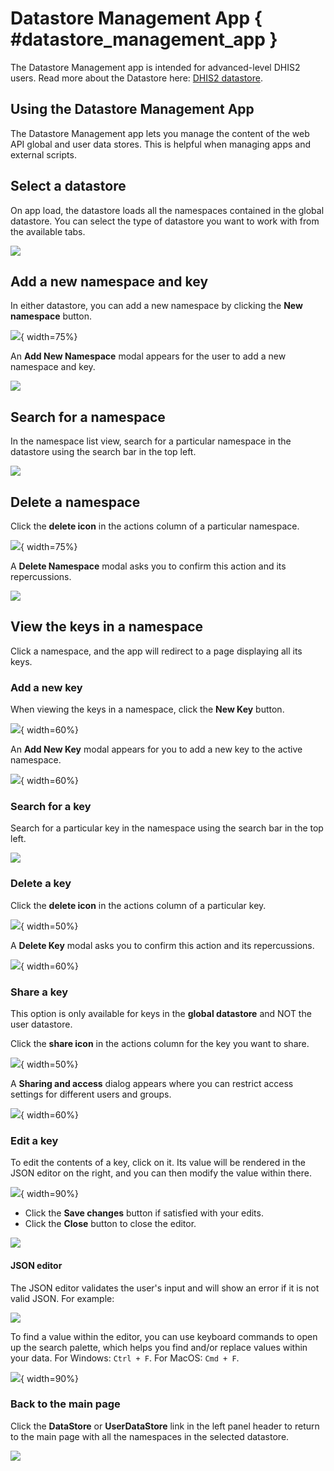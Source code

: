 # Datastore Management App  { #datastore_management_app } 

The Datastore Management app is intended for advanced-level DHIS2 users. Read more about the Datastore here: [DHIS2 datastore](https://docs.dhis2.org/en/develop/using-the-api/dhis-core-version-master/data-store.html).

## Using the Datastore Management App
The Datastore Management app lets you manage the content of the web API global and user data stores. This is helpful when managing apps and external scripts. 

## Select a datastore
On app load, the datastore loads all the namespaces contained in the global datastore. You can select the type of datastore you want to work with from the available tabs.

![](resources/images/datastore_management/datastore_tabs.png)

## Add a new namespace and key
In either datastore, you can add a new namespace by clicking the **New namespace** button. 

![](resources/images/datastore_management/new_namespace_button.png){ width=75%}

An **Add New Namespace** modal appears for the user to add a new namespace and key.

![](resources/images/datastore_management/new_namespace_modal.png)

## Search for a namespace
In the namespace list view, search for a particular namespace in the datastore using the search bar in the top left.

![](resources/images/datastore_management/search_namespaces.png)

## Delete a namespace
Click the **delete icon** in the actions column of a particular namespace.

![](resources/images/datastore_management/delete_namespace_icon.png){ width=75%}

A **Delete Namespace** modal asks you to confirm this action and its repercussions.

![](resources/images/datastore_management/delete_namespace_modal.png)

## View the keys in a namespace
Click a namespace, and the app will redirect to a page displaying all its keys.  

### Add a new key
When viewing the keys in a namespace, click the **New Key** button.

![](resources/images/datastore_management/new_key_button.png){ width=60%}

An **Add New Key** modal appears for you to add a new key to the active namespace.

![](resources/images/datastore_management/new_key_modal.png){ width=60%}

### Search for a key
Search for a particular key in the namespace using the search bar in the top left.

![](resources/images/datastore_management/search_keys.png)

### Delete a key
Click the **delete icon** in the actions column of a particular key.

![](resources/images/datastore_management/delete_key_icon.png){ width=50%}

A **Delete Key** modal asks you to confirm this action and its repercussions.

![](resources/images/datastore_management/delete_key_modal.png){ width=60%}

### Share a key
This option is only available for keys in the **global datastore** and NOT the user datastore.

Click the **share icon** in the actions column for the key you want to share.

![](resources/images/datastore_management/share_icon.png){ width=50%}

A **Sharing and access** dialog appears where you can restrict access settings for different users and groups.

![](resources/images/datastore_management/sharing_dialog.png){ width=60%}

### Edit a key
To edit the contents of a key, click on it. Its value will be rendered in the JSON editor on the right, and you can then modify the value within there.

![](resources/images/datastore_management/edit_page.png){ width=90%}

- Click the **Save changes** button if satisfied with your edits.
- Click the **Close** button to close the editor.

![](resources/images/datastore_management/editor_buttons.png)

#### JSON editor
The JSON editor validates the user's input and will show an error if it is not valid JSON. For example:

![](resources/images/datastore_management/editor_error.png)

To find a value within the editor, you can use keyboard commands to open up the search palette, which helps you find and/or replace values within your data. For Windows: ```Ctrl + F```. For MacOS: ```Cmd + F```.

![](resources/images/datastore_management/search_palette.png){ width=90%}

### Back to the main page
Click the **DataStore** or **UserDataStore** link in the left panel header to return to the main page with all the namespaces in the selected datastore. 

![](resources/images/datastore_management/datastore_link.png)

